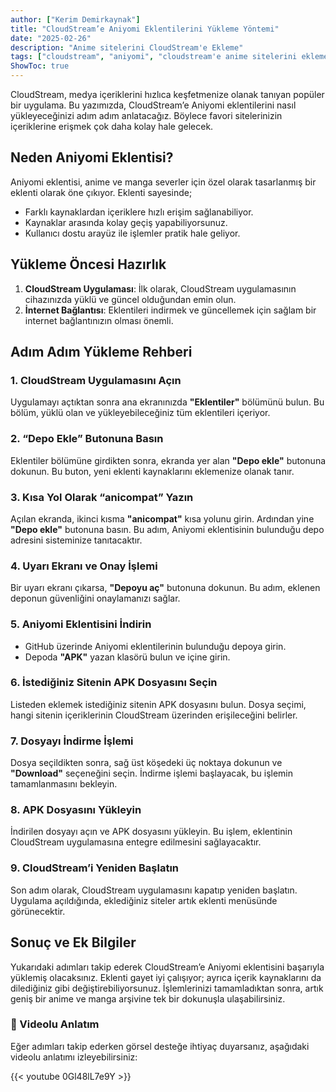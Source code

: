 ```yaml
---
author: ["Kerim Demirkaynak"]
title: "CloudStream’e Aniyomi Eklentilerini Yükleme Yöntemi"
date: "2025-02-26"
description: "Anime sitelerini CloudStream'e Ekleme"
tags: ["cloudstream", "aniyomi", "cloudstream'e anime sitelerini ekleme"]
ShowToc: true
---
```


CloudStream, medya içeriklerini hızlıca keşfetmenize olanak tanıyan popüler bir uygulama. Bu yazımızda, CloudStream’e Aniyomi eklentilerini nasıl yükleyeceğinizi adım adım anlatacağız. Böylece favori sitelerinizin içeriklerine erişmek çok daha kolay hale gelecek.

## Neden Aniyomi Eklentisi?

Aniyomi eklentisi, anime ve manga severler için özel olarak tasarlanmış bir eklenti olarak öne çıkıyor. Eklenti sayesinde;

- Farklı kaynaklardan içeriklere hızlı erişim sağlanabiliyor.  
- Kaynaklar arasında kolay geçiş yapabiliyorsunuz.  
- Kullanıcı dostu arayüz ile işlemler pratik hale geliyor.  

## Yükleme Öncesi Hazırlık

1. **CloudStream Uygulaması**: İlk olarak, CloudStream uygulamasının cihazınızda yüklü ve güncel olduğundan emin olun.  
2. **İnternet Bağlantısı**: Eklentileri indirmek ve güncellemek için sağlam bir internet bağlantınızın olması önemli.  

## Adım Adım Yükleme Rehberi

### 1. CloudStream Uygulamasını Açın  
Uygulamayı açtıktan sonra ana ekranınızda **"Eklentiler"** bölümünü bulun. Bu bölüm, yüklü olan ve yükleyebileceğiniz tüm eklentileri içeriyor.  

### 2. “Depo Ekle” Butonuna Basın  
Eklentiler bölümüne girdikten sonra, ekranda yer alan **"Depo ekle"** butonuna dokunun. Bu buton, yeni eklenti kaynaklarını eklemenize olanak tanır.  

### 3. Kısa Yol Olarak “anicompat” Yazın  
Açılan ekranda, ikinci kısma **"anicompat"** kısa yolunu girin. Ardından yine **"Depo ekle"** butonuna basın. Bu adım, Aniyomi eklentisinin bulunduğu depo adresini sisteminize tanıtacaktır.  

### 4. Uyarı Ekranı ve Onay İşlemi  
Bir uyarı ekranı çıkarsa, **"Depoyu aç"** butonuna dokunun. Bu adım, eklenen deponun güvenliğini onaylamanızı sağlar.  

### 5. Aniyomi Eklentisini İndirin  
- GitHub üzerinde Aniyomi eklentilerinin bulunduğu depoya girin.  
- Depoda **"APK"** yazan klasörü bulun ve içine girin.  

### 6. İstediğiniz Sitenin APK Dosyasını Seçin  
Listeden eklemek istediğiniz sitenin APK dosyasını bulun. Dosya seçimi, hangi sitenin içeriklerinin CloudStream üzerinden erişileceğini belirler.  

### 7. Dosyayı İndirme İşlemi  
Dosya seçildikten sonra, sağ üst köşedeki üç noktaya dokunun ve **"Download"** seçeneğini seçin. İndirme işlemi başlayacak, bu işlemin tamamlanmasını bekleyin.  

### 8. APK Dosyasını Yükleyin  
İndirilen dosyayı açın ve APK dosyasını yükleyin. Bu işlem, eklentinin CloudStream uygulamasına entegre edilmesini sağlayacaktır.  

### 9. CloudStream’i Yeniden Başlatın  
Son adım olarak, CloudStream uygulamasını kapatıp yeniden başlatın. Uygulama açıldığında, eklediğiniz siteler artık eklenti menüsünde görünecektir.  

## Sonuç ve Ek Bilgiler  

Yukarıdaki adımları takip ederek CloudStream’e Aniyomi eklentisini başarıyla yüklemiş olacaksınız. Eklenti gayet iyi çalışıyor; ayrıca içerik kaynaklarını da dilediğiniz gibi değiştirebiliyorsunuz. İşlemlerinizi tamamladıktan sonra, artık geniş bir anime ve manga arşivine tek bir dokunuşla ulaşabilirsiniz.  

### 🎥 Videolu Anlatım  
Eğer adımları takip ederken görsel desteğe ihtiyaç duyarsanız, aşağıdaki videolu anlatımı izleyebilirsiniz:  

{{< youtube 0Gl48lL7e9Y >}}
